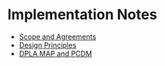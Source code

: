 # Implementation Notes

* [Scope and Agreements](scope.md)
* [Design Principles](design_principles.md)
* [DPLA MAP and PCDM](dpla_map_and_pcdm.md)